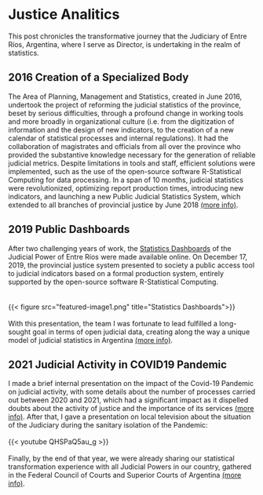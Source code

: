 # Justice Analitics


This post chronicles the transformative journey that the Judiciary of Entre Ríos, Argentina, where I serve as Director, is undertaking in the realm of statistics.

<!--more-->

## 2016 Creation of a Specialized Body

The Area of Planning, Management and Statistics, created in June 2016, undertook the project of reforming the judicial statistics of the province, beset by serious difficulties, through a profound change in working tools and more broadly in organizational culture (i.e. from the digitization of information and the design of new indicators, to the creation of a new calendar of statistical processes and internal regulations). It had the collaboration of magistrates and officials from all over the province who provided the substantive knowledge necessary for the generation of reliable judicial metrics. Despite limitations in tools and staff, efficient solutions were implemented, such as the use of the open-source software R-Statistical Computing for data processing. In a span of 10 months, judicial statistics were revolutionized, optimizing report production times, introducing new indicators, and launching a new Public Judicial Statistics System, which extended to all branches of provincial justice by June 2018 [(more info)](https://docs.google.com/document/d/1cmH8HYod5JQZrH1Wp-OtW8ARInqADkfbFpJ7hQl5zgE/edit).

## 2019 Public Dashboards

After two challenging years of work, the [Statistics Dashboards](https://tablero.jusentrerios.gov.ar/) of the Judicial Power of Entre Ríos were made available online. On December 17, 2019, the provincial justice system presented to society a public access tool to judicial indicators based on a formal production system, entirely supported by the open-source software R-Statistical Computing.   
\
\
{{< figure src="featured-image1.png" title="Statistics Dashboards">}}   
\
With this presentation, the team I was fortunate to lead fulfilled a long-sought goal in terms of open judicial data, creating along the way a unique model of judicial statistics in Argentina [(more info)](https://medium.com/@castilloclaudiosebastian/estad%C3%ADstica-p%C3%BAblica-y-administraci%C3%B3n-de-justicia-d33141da0708).

## 2021 Judicial Activity in COVID19 Pandemic

I made a brief internal presentation on the impact of the Covid-19 Pandemic on judicial activity, with some details about the number of processes carried out between 2020 and 2021, which had a significant impact as it dispelled doubts about the activity of justice and the importance of its services [(more info)](https://www.jusentrerios.gov.ar/2021/06/23/en-pandemia-2-millones-de-actos-procesales-y-mas-de-790-mil-presentaciones-digitales/). After that, I gave a presentation on local television about the situation of the Judiciary during the sanitary isolation of the Pandemic:
\
\
{{< youtube QHSPaQ5au_g >}}
\
\
Finally, by the end of that year, we were already sharing our statistical transformation experience with all Judicial Powers in our country, gathered in the Federal Council of Courts and Superior Courts of Argentina [(more info)](https://rpubs.com/ClaudioSebastianCastillo/824728).

